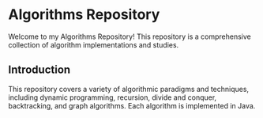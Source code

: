 # Algorithms Repository

Welcome to my Algorithms Repository! This repository is a comprehensive collection of algorithm implementations and studies. 

## Introduction

This repository covers a variety of algorithmic paradigms and techniques, including dynamic programming, recursion, divide and conquer, backtracking, and graph algorithms. Each algorithm is implemented in Java.